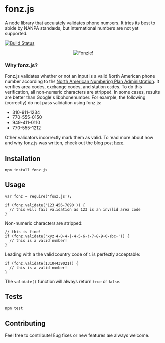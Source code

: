 fonz.js
=========

A node library that accurately validates phone numbers. It tries its best to abide by NANPA standards, but international numbers are not yet supported.

[![Build Status](https://travis-ci.org/dvx/fonz.js.svg?branch=master)](https://travis-ci.org/dvx/fonz.js)

<p align="center">
  <img src="https://dvt.name/wp-content/uploads/2017/04/Fonzie-images1.jpg" alt="Fonzie!""/>
</p>

### Why fonz.js?
Fonz.js validates whether or not an input is a valid North American phone number according to the [North American Numbering Plan Administration](https://www.nationalnanpa.com/index.html). It verifies area codes, exchange codes, and station codes. To do this verification, all non-numeric characters are stripped. In some cases, results are better than Google's libphonenumber. For example, the following (correctly) do not pass validation using fonz.js:

- 310-911-1234
- 770-555-0150
- 949-411-0110
- 770-555-1212

Other validators incorrectly mark them as valid. To read more about how and why fonz.js was written, check out the blog post [here](https://dvt.name/2017/04/25/fonz-js-a-better-phone-verification-library/).

## Installation

  `npm install fonz.js`

## Usage

    var fonz = require('fonz.js');

    if (fonz.validate('123-456-7890')) {
      // this will fail validation as 123 is an invalid area code
    }
    
    
  Non-numeric characters are stripped:
  
    // this is fine!
    if (fonz.validate('xyz-4-0-4-|-4-5-6-!-7-8-9-0-abc-')) { 
      // this is a valid number!
    }
    
  Leading with a the valid country code of `1` is perfectly acceptable:
  
    if (fonz.validate(13104439021)) { 
      // this is a valid number!
    }
  
  The `validate()` function will always return `true` or `false`.


## Tests

  `npm test`


## Contributing

Feel free to contribute! Bug fixes or new features are always welcome.
